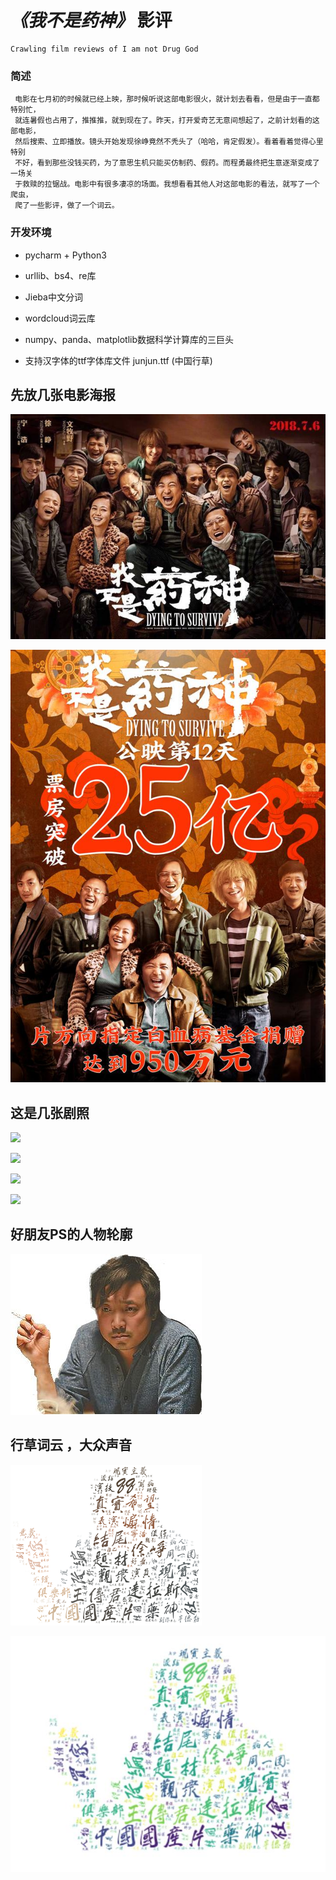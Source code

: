 # *《我不是药神》* 影评
    Crawling film reviews of I am not Drug God
    
### 简述                                 
    
     电影在七月初的时候就已经上映，那时候听说这部电影很火，就计划去看看，但是由于一直都特别忙，
     就连暑假也占用了，推推推，就到现在了。昨天，打开爱奇艺无意间想起了，之前计划看的这部电影，  
     然后搜索、立即播放。镜头开始发现徐峥竟然不秃头了（哈哈，肯定假发）。看着看着觉得心里特别  
     不好，看到那些没钱买药，为了意思生机只能买仿制药、假药。而程勇最终把生意逐渐变成了一场关  
     于救赎的拉锯战。电影中有很多凄凉的场面。我想看看其他人对这部电影的看法，就写了一个爬虫，  
     爬了一些影评，做了一个词云。
    
### 开发环境
   - pycharm  +  Python3
     
   - urllib、bs4、re库
     
   - Jieba中文分词
     
   - wordcloud词云库
     
   - numpy、panda、matplotlib数据科学计算库的三巨头
     
   - 支持汉字体的ttf字体库文件 junjun.ttf  (中国行草)
 
 
 
 先放几张电影海报
-------------------------------------------
   
   ![](https://github.com/HaijunMa/I-am-not-Drug-God/raw/master/image/1.png)
   
   ![](https://github.com/HaijunMa/I-am-not-Drug-God/raw/master/image/2.png)
   
   
 这是几张剧照
----------------------------------------------
 ![](https://github.com/HaijunMa/I-am-not-Drug-God/raw/master/image/3.png=200x100)
 
 ![](https://github.com/HaijunMa/I-am-not-Drug-God/raw/master/image/4.png=200x100)
 
 ![](https://github.com/HaijunMa/I-am-not-Drug-God/raw/master/image/5.png=200x100)
 
 ![](https://github.com/HaijunMa/I-am-not-Drug-God/raw/master/image/6.png=200x100)
 
 
 好朋友PS的人物轮廓
 ---------------------------
 
 ![](https://github.com/HaijunMa/I-am-not-Drug-God/raw/master/image/drug.png)
 
 行草词云 ，大众声音
 ------------
    
 ![](https://github.com/HaijunMa/I-am-not-Drug-God/raw/master/image/two.png)
 
 ![](https://github.com/HaijunMa/I-am-not-Drug-God/raw/master/image/one.png)
